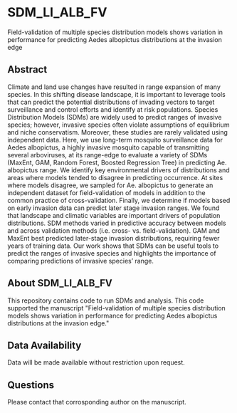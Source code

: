 # SDM_LI_ALB_FV
Field-validation of multiple species distribution models shows variation in performance for predicting Aedes albopictus distributions at the invasion edge

## Abstract
Climate and land use changes have resulted in range expansion of many species. In this shifting disease landscape, it is important to leverage tools that can predict the potential distributions of invading vectors to target surveillance and control efforts and identify at risk populations. Species Distribution Models (SDMs) are widely used to predict ranges of invasive species; however, invasive species often violate assumptions of equilibrium and niche conservatism. Moreover, these studies are rarely validated using independent data. Here, we use long-term mosquito surveillance data for Aedes albopictus, a highly invasive mosquito capable of transmitting several arboviruses, at its range-edge to evaluate a variety of SDMs (MaxEnt, GAM, Random Forest, Boosted Regression Tree) in predicting Ae. albopictus range. We identify key environmental drivers of distributions and areas where models tended to disagree in predicting occurrence. At sites where models disagree, we sampled for Ae. albopictus to generate an independent dataset for field-validation of models in addition to the common practice of cross-validation. Finally, we determine if models based on early invasion data can predict later stage invasion ranges. We found that landscape and climatic variables are important drivers of population distributions. SDM methods varied in predictive accuracy between models and across validation methods (i.e. cross- vs. field-validation). GAM and MaxEnt best predicted later-stage invasion distributions, requiring fewer years of training data. Our work shows that SDMs can be useful tools to predict the ranges of invasive species and highlights the importance of comparing predictions of invasive species’ range.

## About SDM_LI_ALB_FV
This repository contains code to run SDMs and analysis. This code supported the manuscript "Field-validation of multiple species distribution models shows variation in performance for predicting Aedes albopictus distributions at the invasion edge."

## Data Availability 
Data will be made available without restriction upon request.

## Questions 
Please contact that corrosponding author on the manuscript. 
